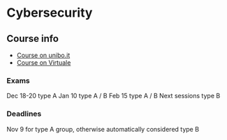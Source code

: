# Cybersecurity
## Course info
- [Course on unibo.it](https://www.unibo.it/en/teaching/course-unit-catalogue/course-unit/2023/477343)
- [Course on Virtuale](https://virtuale.unibo.it/course/view.php?id=51049#section-1)

### Exams
Dec 18-20 type A
Jan 10 type A / B
Feb 15 type A / B
Next sessions type B

### Deadlines
Nov 9 for type A group, otherwise automatically considered type B